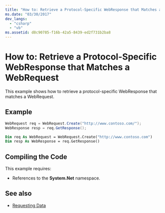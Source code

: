 ```yaml
---
title: "How to: Retrieve a Protocol-Specific WebResponse that Matches a WebRequest"
ms.date: "03/30/2017"
dev_langs: 
  - "csharp"
  - "vb"
ms.assetid: d8c90785-f16b-42a5-8439-ed2f731b2ba8
---
```

# How to: Retrieve a Protocol-Specific WebResponse that Matches a WebRequest
This example shows how to retrieve a protocol-specific WebResponse that matches a WebRequest.  
  
## Example  
  
```csharp  
WebRequest req = WebRequest.Create("http://www.contoso.com/");  
WebResponse resp = req.GetResponse();  
```  
  
```vb  
Dim req As WebRequest = WebRequest.Create("http://www.contoso.com")  
Dim resp As WebResponse = req.GetResponse()  
```  
  
## Compiling the Code  
 This example requires:  
  
-   References to the **System.Net** namespace.  
  
## See also
- [Requesting Data](../../../docs/framework/network-programming/requesting-data.md)
